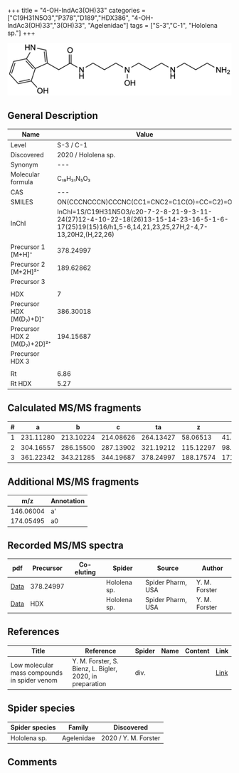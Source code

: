 +++
title = "4-OH-IndAc3(OH)33"
categories = ["C19H31N5O3","P378","D189","HDX386",
"4-OH-IndAc3(OH)33","3(OH)33",
"Agelenidae"]
tags = ["S-3","C-1",
"Hololena sp."]
+++

![](/img/4-OH-IndAc3(OH)33.png)

## General Description

| Name                       | Value              |
|----------------------------|--------------------|
| Level                      | S-3 / C-1          |
| Discovered                 | 2020 / Hololena sp. |
| Synonym                    | ---                |
| Molecular formula          | C₁₉H₃₁N₅O₃                   |
| CAS                        | ---                |
| SMILES | ON(CCCNCCCN)CCCNC(CC1=CNC2=C1C(O)=CC=C2)=O  |
| InChI  | InChI=1S/C19H31N5O3/c20-7-2-8-21-9-3-11-24(27)12-4-10-22-18(26)13-15-14-23-16-5-1-6-17(25)19(15)16/h1,5-6,14,21,23,25,27H,2-4,7-13,20H2,(H,22,26)  |
|                            |                    |
| Precursor 1 [M+H]⁺         | 378.24997                   |
| Precursor 2 [M+2H]²⁺       | 189.62862                   |
| Precursor 3                |                    |
|                            |                    |
| HDX                        | 7                   |
| Precursor HDX   [M(D₇)+D]⁺   | 386.30018                   |
| Precursor HDX 2 [M(D₇)+2D]²⁺ | 194.15687                   |
| Precursor HDX 3            |                    |
|                            |                    |
| Rt                         | 6.86                   |
| Rt HDX                     | 5.27                   |

## Calculated MS/MS fragments

| # | a         | b         | c         | ta        | z         | y         | tz        |
|---|-----------|-----------|-----------|-----------|-----------|-----------|-----------|
| 1 | 231.11280 | 213.10224 | 214.08626 | 264.13427 | 58.06513 | 41.03858 | 75.09167 |
| 2 | 304.16557 | 286.15500 | 287.13902 | 321.19212 | 115.12297 | 98.09643 | 148.14444 |
| 3 | 361.22342 | 343.21285 | 344.19687 | 378.24997 | 188.17574 | 171.14919 | 205.20229 |

## Additional MS/MS fragments

| m/z | Annotation |
|-----|------------|
| 146.06004    | a'   |
| 174.05495    | a0   |

## Recorded MS/MS spectra

| pdf                                             | Precursor | Co-eluting | Spider      | Source                       | Author        |
|-------------------------------------------------|-----------|------------|-------------|------------------------------|---------------|
| [Data](/pdf/Hololena-sp/378_4-OH-IndAc3(OH)33_Ho-sp.pdf) | 378.24997 |           | Hololena sp. | Spider Pharm, USA | Y. M. Forster |
| [Data](/pdf/Hololena-sp/378_4-OH-IndAc3(OH)33_Ho-sp_HDX.pdf) | HDX |           | Hololena sp. | Spider Pharm, USA | Y. M. Forster |


## References

| Title | Reference | Spider | Name | Content | Link |
|-------|-----------|--------|------|---------|------|
| Low molecular mass compounds in spider venom      | Y. M. Forster, S. Bienz, L. Bigler, 2020, in preparation          | div.       |   |   | [Link](unknown) |

## Spider species

| Spider species     | Family     | Discovered           |
|--------------------|------------|----------------------|
| Hololena sp.       | Agelenidae | 2020 / Y. M. Forster |


## Comments
